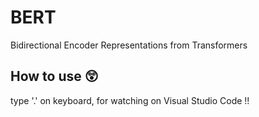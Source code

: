 # BERT
Bidirectional Encoder Representations from Transformers



## How to use 😲

type '.' on keyboard, for watching on Visual Studio Code !!
